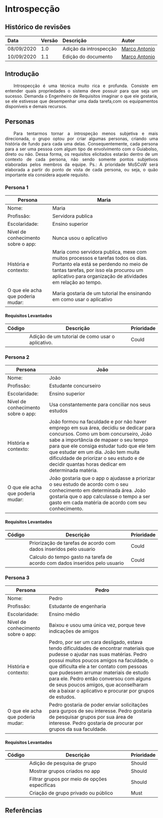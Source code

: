 # Introspecção
## Histórico de revisões

|Data|Versão|Descrição|Autor|
|:---|:---|:---|:---|
| 08/09/2020 | 1.0 | Adição da introspecção | [Marco Antonio](https://github.com/markinlimac) |
| 10/09/2020 | 1.1 | Edição do documento | [Marco Antonio](https://github.com/markinlimac) |

## Introdução
<p align="justify">&emsp;&emsp;Introspecção é uma técnica muito rica e profunda. Consiste em entender quais propriedades o sistema deve possuir para que seja um sucesso. Demanda o Engenheiro de Requisitos imaginar o que ele gostaria, se ele estivesse que desempenhar uma dada tarefa,com os equipamentos disponíveis e demais recursos.

## Personas
<p align="justify">&emsp;&emsp;Para tentarmos tornar a introspeção menos subjetiva e mais direcionada, o grupo optou por criar algumas personas, criando uma história de fundo para cada uma delas. Consequentemente, cada persona para a ser uma pessoa com algum tipo de envolvimento com o Guiabolso, direto ou não. Dessa forma, os requisitos elicitados estarão dentro de um contexto de cada persona, não sendo somente pontos subjetivos elaboradas pelos membros da equipe. Ps.: A prioridade MoSCoW será elaborada a partir do ponto de vista de cada persona, ou seja, o quão importante ela considera aquele requisito.

### Persona 1
| Persona | Maria | 
| --- | --- |
|Nome:|Maria|
|Profissão:|Servidora publica|
|Escolaridade:|Ensino superior|
|Nível de conhecimento sobre o app:|Nunca usou o aplicativo|
|História e contexto:|Maria como servidora publica, mexe com muitos processos e tarefas todos os dias. Portanto ela está se perdendo no meio de tantas tarefas, por isso ela procurou um aplicativo para organização de atividades em relação ao tempo.|
|O que ele acha que poderia mudar:|Maria gostaria de um tutorial lhe ensinando em como usar o aplicativo|

#### Requisitos Levantados
| Código | Descrição | Prioridade | 
| --- | --- | --- |
| |Adição de um tutorial de como usar o aplicativo.|Could|

### Persona 2
| Persona | João | 
| --- | --- |
|Nome:|João|
|Profissão:|Estudante concurseiro|
|Escolaridade:|Ensino superior|
|Nível de conhecimento sobre o app:|Usa constantemente para conciliar nos seus estudos|
|História e contexto:|João formou na faculdade e por não haver emprego em sua área, decidiu se dedicar para concursos. Como um bom concurseiro, João sabe a importância de mapaer o seu tempo para que ele consiga estudar tudo que ele tem que estudar em um dia. João tem muita dificuldade de priorizar o seu estudo e de decidir quantas horas dedicar em determinada matéria.|
|O que ele acha que poderia mudar:|João gostaria que o app o ajudasse a priorizar o seu estudo de acordo com o seu conhecimento em determinada área. João gostaria que o app calculasse o tempo a ser gasto em cada matéria de acordo com seu conhecimento.|

#### Requisitos Levantados
| Código | Descrição | Prioridade | 
| --- | --- | --- |
| |Priorização de tarefas de acordo com dados inseridos pelo usuario|Could|
| |Calculo do tempo gasto na tarefa de acordo com dados inseridos pelo usuario|Could|

### Persona 3
| Persona | Pedro | 
| --- | --- |
|Nome:|Pedro|
|Profissão:|Estudante de engenharia|
|Escolaridade:|Ensino médio|
|Nível de conhecimento sobre o app:|Baixou e usou uma única vez, porque teve indicações de amigos|
|História e contexto:|Pedro, por ser um cara desligado, estava tendo dificuldades de encontrar materiais que pudesse o ajudar nas suas matérias. Pedro possui muitos poucos amigos na faculdade, o que dificulta ele a ter contato com pessoas que pudessem arrumar materiais de estudo para ele. Pedro então conversou com alguns de seus poucos amigos, que aconselharam ele a baixar o aplicativo e procurar por grupos de estudos.|
|O que ele acha que poderia mudar:|Pedro gostaria de poder enviar solicitações para gurpos de seu interesse. Pedro gostaria de pesquisar grupos por sua área de interesse. Pedro gostaria de procurar por grupos da sua faculdade.|

#### Requisitos Levantados
| Código | Descrição | Prioridade | 
| --- | --- | --- |
| |Adição de pesquisa de grupo|Should|
| |Mostrar grupos criados no app|Should|
| |Filtrar grupos por meio de opções especificas|Should|
| |Criação de grupo privado ou público|Must|

## Referências
